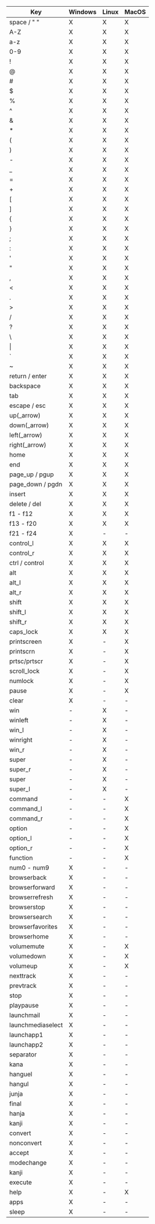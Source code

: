 | Key              | Windows | Linux | MacOS |
|------------------|---------|-------|-------|
| space / " "      | X       | X     | X     |
| A-Z              | X       | X     | X     |
| a-z              | X       | X     | X     |
| 0-9              | X       | X     | X     |
| !                | X       | X     | X     |
| @                | X       | X     | X     |
| #                | X       | X     | X     |
| $                | X       | X     | X     |
| %                | X       | X     | X     |
| ^                | X       | X     | X     |
| &                | X       | X     | X     |
| *                | X       | X     | X     |
| (                | X       | X     | X     |
| )                | X       | X     | X     |
| -                | X       | X     | X     |
| _                | X       | X     | X     |
| =                | X       | X     | X     |
| +                | X       | X     | X     |
| [                | X       | X     | X     |
| ]                | X       | X     | X     |
| {                | X       | X     | X     |
| }                | X       | X     | X     |
| ;                | X       | X     | X     |
| :                | X       | X     | X     |
| '                | X       | X     | X     |
| "                | X       | X     | X     |
| ,                | X       | X     | X     |
| <                | X       | X     | X     |
| .                | X       | X     | X     |
| >                | X       | X     | X     |
| /                | X       | X     | X     |
| ?                | X       | X     | X     |
| \                | X       | X     | X     |
| \|               | X       | X     | X     |
| `                | X       | X     | X     |
| ~                | X       | X     | X     |
| return / enter   | X       | X     | X     |
| backspace        | X       | X     | X     |
| tab              | X       | X     | X     |
| escape / esc     | X       | X     | X     |
| up(_arrow)       | X       | X     | X     | 
| down(_arrow)     | X       | X     | X     | 
| left(_arrow)     | X       | X     | X     | 
| right(_arrow)    | X       | X     | X     | 
| home             | X       | X     | X     |
| end              | X       | X     | X     |
| page_up / pgup   | X       | X     | X     |
| page_down / pgdn | X       | X     | X     |
| insert           | X       | X     | X     |
| delete / del     | X       | X     | X     |
| f1 - f12         | X       | X     | X     |
| f13 - f20        | X       | X     | X     |
| f21 - f24        | X       | -     | -     |
| control_l        | X       | X     | X     |
| control_r        | X       | X     | X     |
| ctrl / control   | X       | X     | X     |
| alt              | X       | X     | X     |
| alt_l            | X       | X     | X     |
| alt_r            | X       | X     | X     |
| shift            | X       | X     | X     |
| shift_l          | X       | X     | X     |
| shift_r          | X       | X     | X     |
| caps_lock        | X       | X     | X     |
| printscreen      | X       | -     | X     |
| printscrn        | X       | -     | X     |
| prtsc/prtscr     | X       | -     | X     |
| scroll_lock      | X       | -     | X     |
| numlock          | X       | -     | X     |
| pause            | X       | -     | X     |
| clear            | X       | -     | -     |
| win              | -       | X     | -     |# ATM win keys do not work on windows 
| winleft          | -       | X     | -     |
| win_l            | -       | X     | -     |
| winright         | -       | X     | -     |
| win_r            | -       | X     | -     |
| super            | -       | X     | -     |
| super_r          | -       | X     | -     |
| super            | -       | X     | -     |
| super_l          | -       | X     | -     |
| command          | -       | -     | X     | # (⌘)
| command_l        | -       | -     | X     | # (⌘)
| command_r        | -       | -     | X     | # (⌘)
| option           | -       | -     | X     | #(⌥)
| option_l         | -       | -     | X     | #(⌥)
| option_r         | -       | -     | X     | #(⌥)
| function         | -       | -     | X     | #(⌥)
| num0 - num9      | X       | -     | -     |
| browserback      | X       | -     | -     |
| browserforward   | X       | -     | -     |
| browserrefresh   | X       | -     | -     |
| browserstop      | X       | -     | -     |
| browsersearch    | X       | -     | -     |
| browserfavorites | X       | -     | -     |
| browserhome      | X       | -     | -     |
| volumemute       | X       | -     | X     |
| volumedown       | X       | -     | X     |
| volumeup         | X       | -     | X     |
| nexttrack        | X       | -     | -     |
| prevtrack        | X       | -     | -     |
| stop             | X       | -     | -     |
| playpause        | X       | -     | -     |
| launchmail       | X       | -     | -     |
| launchmediaselect| X       | -     | -     |
| launchapp1       | X       | -     | -     |
| launchapp2       | X       | -     | -     |
| separator        | X       | -     | -     |
| kana             | X       | -     | -     |
| hanguel          | X       | -     | -     |
| hangul           | X       | -     | -     |
| junja            | X       | -     | -     |
| final            | X       | -     | -     |
| hanja            | X       | -     | -     |
| kanji            | X       | -     | -     |
| convert          | X       | -     | -     |
| nonconvert       | X       | -     | -     |
| accept           | X       | -     | -     |
| modechange       | X       | -     | -     |
| kanji            | X       | -     | -     |
| execute          | X       | -     | -     |
| help             | X       | -     | X     |
| apps             | X       | -     | -     |
| sleep            | X       | -     | -     |